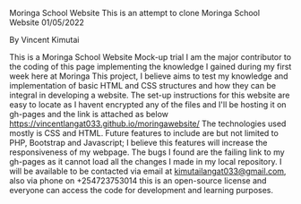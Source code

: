 Moringa School Website
This is an attempt to clone Moringa School Website 01/05/2022

By Vincent Kimutai



This is a Moringa School Website Mock-up trial
I am the major contributor to the coding of this page implementing the knowledge I gained during my first week here at Moringa
This project, I believe aims to test my knowledge and implementation of basic HTML and CSS structures and how they can be integral in developing a website.
The set-up instructions for this website are easy to locate as I havent encrypted any of the files and I'll be hosting it on gh-pages and the link is attached as below https://vincentlangat033.github.io/moringawebsite/
The technologies used mostly is CSS and HTML.
Future features to include are but not limited to PHP, Bootstrap and Javascript; I believe this features will increase the responsiveness of my webpage.
The bugs I found are the failing link to my gh-pages as it cannot load all the changes I made in my local repository.
I will be available to be contacted via email at kimutailangat033@gmail.com, also via phone on +254723753014
this is an open-source license and everyone can access the code for development and learning purposes.

